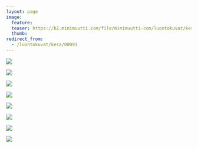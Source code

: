 ```yaml
---
layout: page
image:
  feature:
  teaser: https://b2.minimuutti.com/file/minimuutti-com/luontokuvat/kes%C3%A4/5/DS24881-245px.jpg
  thumb:
redirect_from:
  - /luontokuvat/kesa/00091
---
```


![](https://b2.minimuutti.com/file/minimuutti-com/luontokuvat/kes%C3%A4/5/DS24867-800px.jpg)

![](https://b2.minimuutti.com/file/minimuutti-com/luontokuvat/kes%C3%A4/5/DS24876-800px.jpg)

![](https://b2.minimuutti.com/file/minimuutti-com/luontokuvat/kes%C3%A4/5/DS24878-800px.jpg)

![](https://b2.minimuutti.com/file/minimuutti-com/luontokuvat/kes%C3%A4/5/DS24881-800px.jpg)

![](https://b2.minimuutti.com/file/minimuutti-com/luontokuvat/kes%C3%A4/6/DS25163-800px.jpg)

![](https://b2.minimuutti.com/file/minimuutti-com/luontokuvat/kes%C3%A4/6/DS25174-800px.jpg)

![](https://b2.minimuutti.com/file/minimuutti-com/luontokuvat/kes%C3%A4/6/DS25175-800px.jpg)

![](https://b2.minimuutti.com/file/minimuutti-com/luontokuvat/kes%C3%A4/6/DS25182-800px.jpg)
